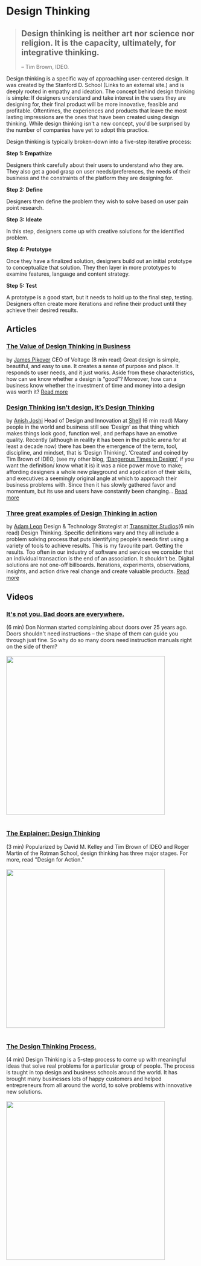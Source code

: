 # Design Thinking #
> ## Design thinking is neither art nor science nor religion. It is the capacity, ultimately, for integrative thinking.
> – Tim Brown, IDEO.
 
Design thinking is a specific way of approaching user-centered design. It was created by the Stanford D. School (Links to an external site.) and is deeply rooted in empathy and ideation. The concept behind design thinking is simple: If designers understand and take interest in the users they are designing for, their final product will be more innovative, feasible and profitable. Oftentimes, the experiences and products that leave the most lasting impressions are the ones that have been created using design thinking. While design thinking isn't a new concept, you'd be surprised by the number of companies have yet to adopt this practice.

Design thinking is typically broken-down into a five-step iterative process:

**Step 1: Empathize**

Designers think carefully about their users to understand who they are. They also get a good grasp on user needs/preferences, the needs of their business and the constraints of the platform they are designing for. 

**Step 2: Define**

Designers then define the problem they wish to solve based on user pain point research.

**Step 3: Ideate**

In this step, designers come up with creative solutions for the identified problem. 

**Step 4: Prototype**

Once they have a finalized solution, designers build out an initial prototype to conceptualize that solution. They then layer in more prototypes to examine features, language and content strategy.

**Step 5: Test**

A prototype is a good start, but it needs to hold up to the final step, testing. Designers often create more iterations and refine their product until they achieve their desired results. 



## Articles ##

### [The Value of Design Thinking in Business](https://www.toptal.com/designers/product-design/design-thinking-business-value)
by [James Pikover](https://www.linkedin.com/in/jamespikover) CEO of Voltage (8 min read) Great design is simple, beautiful, and easy to use. It creates a sense of purpose and place. It responds to user needs, and it just works. Aside from these characteristics, how can we know whether a design is “good”? Moreover, how can a business know whether the investment of time and money into a design was worth it? [Read more](https://www.toptal.com/designers/product-design/design-thinking-business-value)

### [Design Thinking isn’t design, it’s Design Thinking](https://uxdesign.cc/design-thinking-isnt-design-it-s-design-thinking-b8a5f96f0294)
by [Anish Joshi](https://uk.linkedin.com/in/anish-joshi-00634a1) Head of Design and Innovation at [Shell](https://www.shell.com/) (6 min read) Many people in the world and business still see ‘Design’ as that thing which makes things look good, function well, and perhaps have an emotive quality. Recently (although in reality it has been in the public arena for at least a decade now) there has been the emergence of the term, tool, discipline, and mindset, that is ‘Design Thinking’. ‘Created’ and coined by Tim Brown of IDEO, (see my other blog, [‘Dangerous Times in Design’](https://medium.com/@AnishJoshiDesign/dangerous-times-in-design-8651844b8bcd), if you want the definition/ know what it is) it was a nice power move to make; affording designers a whole new playground and application of their skills, and executives a seemingly original angle at which to approach their business problems with. Since then it has slowly gathered favor and momentum, but its use and users have constantly been changing… [Read more](https://uxdesign.cc/design-thinking-isnt-design-it-s-design-thinking-b8a5f96f0294)

### [Three great examples of Design Thinking in action](https://medium.com/swlh/3-great-examples-of-design-thinking-in-action-a96461538c4a) 
by [Adam Leon](https://ca.linkedin.com/in/transmitterstudios) Design & Technology Strategist at [Transmitter Studios](https://cx.transmitterstudios.com/home)(6 min read) Design Thinking. Specific definitions vary and they all include a problem solving process that puts identifying people’s needs first using a variety of tools to achieve results. This is my favourite part. Getting the results. Too often in our industry of software and services we consider that an individual transaction is the end of an association. It shouldn’t be. Digital solutions are not one-off billboards. Iterations, experiments, observations, insights, and action drive real change and create valuable products. [Read more](https://medium.com/swlh/3-great-examples-of-design-thinking-in-action-a96461538c4a) 


## Videos ##

### [It's not you. Bad doors are everywhere.](https://www.youtube.com/watch?v=yY96hTb8WgI)
(6 min) Don Norman started complaining about doors over 25 years ago. Doors shouldn't need instructions – the shape of them can guide you through just fine.  So why do so many doors need instruction manuals right on the side of them?<br><br>
<a href="https://www.youtube.com/watch?v=yY96hTb8WgI"><img src="https://img.youtube.com/vi/yY96hTb8WgI/0.jpg" width="420"></a>

#

### [The Explainer: Design Thinking](https://www.youtube.com/watch?v=z3IbHLfcyWo)
(3 min) Popularized by David M. Kelley and Tim Brown of IDEO and Roger Martin of the Rotman School, design thinking has three major stages. For more, read "Design for Action." <br><br>
<a href="https://www.youtube.com/watch?v=z3IbHLfcyWo"><img src="https://img.youtube.com/vi/z3IbHLfcyWo/0.jpg" width="420"></a>

#

### [The Design Thinking Process.](https://www.youtube.com/watch?v=_r0VX-aU_T8)
(4 min) Design Thinking is a 5-step process to come up with meaningful ideas that solve real problems for a particular group of people.  The process is taught in top design and business schools around the world. It has brought many businesses lots of happy customers and helped entrepreneurs from all around the world, to solve problems with innovative new solutions. <br><br>
<a href="https://www.youtube.com/watch?v=_r0VX-aU_T8"><img src="https://img.youtube.com/vi/_r0VX-aU_T8/0.jpg" width="420"></a>

#

